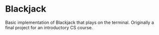 # Blackjack
Basic implementation of Blackjack that plays on the terminal.
Originally a final project for an introductory CS course.
